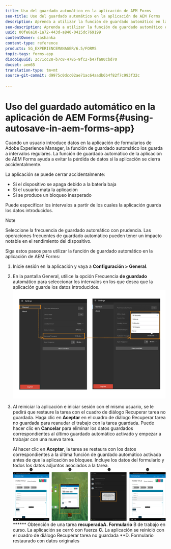 ```yaml
---
title: Uso del guardado automático en la aplicación de AEM Forms
seo-title: Uso del guardado automático en la aplicación de AEM Forms
description: Aprenda a utilizar la función de guardado automático en la aplicación de AEM Forms para evitar la pérdida de datos.
seo-description: Aprenda a utilizar la función de guardado automático en la aplicación de AEM Forms para evitar la pérdida de datos.
uuid: 00fe6a10-1a72-443d-a840-0415dc769199
contentOwner: sashanka
content-type: reference
products: SG_EXPERIENCEMANAGER/6.5/FORMS
topic-tags: forms-app
discoiquuid: 2c71cc28-b7c8-4785-9fc2-b47fa80cbd70
docset: aem65
translation-type: tm+mt
source-git-commit: d9975c0dcc02ae71ac64aadb6b4f82f7c993f32c

---
```



# Uso del guardado automático en la aplicación de AEM Forms{#using-autosave-in-aem-forms-app}

Cuando un usuario introduce datos en la aplicación de formularios de Adobe Experience Manager, la función de guardado automático los guarda a intervalos regulares. La función de guardado automático de la aplicación de AEM Forms ayuda a evitar la pérdida de datos si la aplicación se cierra accidentalmente.

La aplicación se puede cerrar accidentalmente:

* Si el dispositivo se apaga debido a la batería baja
* Si el usuario mata la aplicación
* Si se produce un bloqueo inesperado

Puede especificar los intervalos a partir de los cuales la aplicación guarda los datos introducidos.

>[!NOTE]
>
>Seleccione la frecuencia de guardado automático con prudencia. Las operaciones frecuentes de guardado automático pueden tener un impacto notable en el rendimiento del dispositivo.

Siga estos pasos para utilizar la función de guardado automático en la aplicación de AEM Forms:

1. Inicie sesión en la aplicación y vaya a **Configuración > General**.
1. En la pantalla General, utilice la opción Frecuencia **de guardado** automático para seleccionar los intervalos en los que desea que la aplicación guarde los datos introducidos.
   [ ![Configuración de la frecuencia de guardado automático](assets/using-autosave-freq-07.png)](assets/using-autosave-freq-07-1.png)

1. Al reiniciar la aplicación e iniciar sesión con el mismo usuario, se le pedirá que restaure la tarea con el cuadro de diálogo Recuperar tarea no guardada. Haga clic en **Aceptar** en el cuadro de diálogo Recuperar tarea no guardada para reanudar el trabajo con la tarea guardada. Puede hacer clic en **Cancelar** para eliminar los datos guardados correspondientes al último guardado automático activado y empezar a trabajar con una nueva tarea.

   Al hacer clic en **Aceptar**, la tarea se restaura con los datos correspondientes a la última función de guardado automático activada antes de que la aplicación se bloquee. Incluye los datos del formulario y todos los datos adjuntos asociados a la tarea.
   [![](assets/autosave-flow.png)](assets/using-autosave-freq-06.png)****** Obtención de una tarea **recuperadaA. Formulario** B de trabajo en curso. La aplicación se cerró con fuerza **C.** La aplicación se reinició con el cuadro de diálogo Recuperar tarea no guardada **D. Formulario restaurado con datos originales

